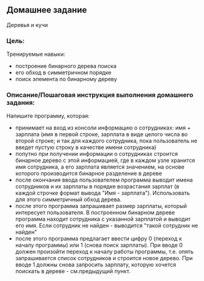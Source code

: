 ## Домашнее задание
Деревья и кучи

### Цель:
Тренируемые навыки:
- построение бинарного дерева поиска
- его обход в симметричном порядке
- поиск элемента по бинарному дереву
### Описание/Пошаговая инструкция выполнения домашнего задания:
Напишите программу, которая:

- принимает на вход из консоли информацию о сотрудниках: имя + зарплата (имя в первой строке, зарплата в виде целого числа во второй строке; и так для каждого сотрудника, пока пользователь не введет пустую строку в качестве имени сотрудника)
- попутно при получении информации о сотрудниках строится бинарное дерево с этой информацией, где в каждом узле хранится имя сотрудника, а его зарплата является значением, на основе которого производится бинарное разделение в дереве
- после окончания ввода пользователем программа выводит имена сотрудников и их зарплаты в порядке возрастания зарплат (в каждой строчке формат вывода "Имя - зарплата"). Использовать для этого симметричный обход дерева.
- после этого программа запрашивает размер зарплаты, который интересует пользователя. В построенном бинарном дереве программа находит сотрудника с указанной зарплатой и выводит его имя. Если сотрудник не найден - выводится "такой сотрудник не найден"
- после этого программа предлагает ввести цифру 0 (переход к началу программы) или 1 (снова поиск зарплаты). При вводе 0 должен произойти переход к началу работы программы, т.е. опять запрашивается список сотрудников и строится новое дерево. При вводе 1 должны снова запросить зарплату, которую хочется поискать в дереве - см.предыдущий пункт.
